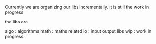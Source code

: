 Currently we are organizing our libs incrementally. it is still the work in progress

 the libs are 

 algo : algorithms
 math : maths related
 io   : input output libs
 wip  : work in progress.
